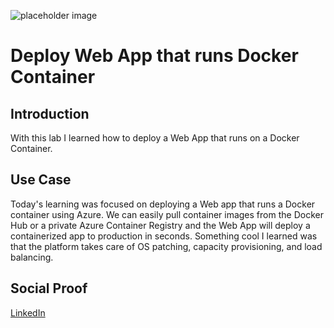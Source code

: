![placeholder image](https://miro.medium.com/fit/c/1733/520/1*sK7nb7Doewq9B9oq1ldWbg.png)

# Deploy Web App that runs Docker Container

## Introduction

With this lab I learned how to deploy a Web App that runs on a Docker Container.

## Use Case

Today's learning was focused on deploying a Web app that runs a Docker container using Azure. We can easily pull container images from the Docker Hub or a private Azure Container Registry and the Web App will deploy a containerized app to production in seconds. Something cool I learned was that the platform takes care of OS patching, capacity provisioning, and load balancing.

## Social Proof

[LinkedIn](https://www.linkedin.com/posts/wilkinsanchez_wilkinsanchez100daysofcloud-activity-6734290911485935616-gRjb)
